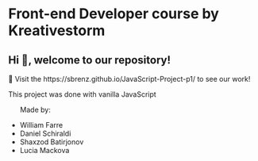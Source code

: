 <h1>Front-end Developer course by Kreativestorm</h1>
<h2>Hi 👋, welcome to our repository!</h2>
<div >
  <section>
    <p>🔭 Visit the https://sbrenz.github.io/JavaScript-Project-p1/ to see our work! </p>
  </section>
  <section>
    <p>This project was done with vanilla JavaScript</p>
  </section>
  <section>
    <ul>
        <p>Made by:</p>
        <li>William Farre</li>
        <li>Daniel Schiraldi</li>
        <li>Shaxzod Batirjonov</li>
        <li>Lucia Mackova</li>
    </ul>
  </section>
</div>